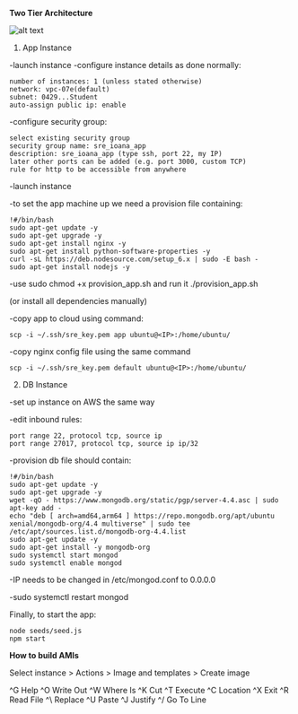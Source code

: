 **Two Tier Architecture**

![alt text](https://trello.com/1/cards/6130a245c1793b46665364b3/attachments/6130a245c1793b46665364c0/download/2Tier_app_deployment_on_aws_diagram.png)


1. App Instance

-launch instance
-configure instance details as done normally: 

	number of instances: 1 (unless stated otherwise)
	network: vpc-07e(default)
	subnet: 0429...Student
	auto-assign public ip: enable

-configure security group:

	select existing security group
	security group name: sre_ioana_app
	description: sre_ioana_app (type ssh, port 22, my IP)
	later other ports can be added (e.g. port 3000, custom TCP)
	rule for http to be accessible from anywhere

-launch instance

-to set the app machine up we need a provision file containing:

	!#/bin/bash
	sudo apt-get update -y
	sudo apt-get upgrade -y
	sudo apt-get install nginx -y
	sudo apt-get install python-software-properties -y
	curl -sL https://deb.nodesource.com/setup_6.x | sudo -E bash -
	sudo apt-get install nodejs -y

-use sudo chmod +x provision_app.sh and run it ./provision_app.sh

(or install all dependencies manually)

-copy app to cloud using command: 

	scp -i ~/.ssh/sre_key.pem app ubuntu@<IP>:/home/ubuntu/

-copy nginx config file using the same command

	scp -i ~/.ssh/sre_key.pem default ubuntu@<IP>:/home/ubuntu/




2. DB Instance

-set up instance on AWS the same way

-edit inbound rules:

	port range 22, protocol tcp, source ip
	port range 27017, protocol tcp, source ip ip/32

-provision db file should contain:

	!#/bin/bash
	sudo apt-get update -y
	sudo apt-get upgrade -y
	wget -qO - https://www.mongodb.org/static/pgp/server-4.4.asc | sudo apt-key add -
	echo "deb [ arch=amd64,arm64 ] https://repo.mongodb.org/apt/ubuntu xenial/mongodb-org/4.4 multiverse" | sudo tee /etc/apt/sources.list.d/mongodb-org-4.4.list
	sudo apt-get update -y
	sudo apt-get install -y mongodb-org
	sudo systemctl start mongod
	sudo systemctl enable mongod

-IP needs to be changed in /etc/mongod.conf to 0.0.0.0

-sudo systemctl restart mongod


Finally, to start the app:

	node seeds/seed.js
	npm start

**How to build AMIs**

Select instance > Actions > Image and templates > Create image



























^G Help       ^O Write Out  ^W Where Is   ^K Cut        ^T Execute    ^C Location
^X Exit       ^R Read File  ^\ Replace    ^U Paste      ^J Justify    ^/ Go To Line
